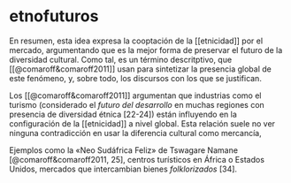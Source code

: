 # etnofuturos
En resumen, esta idea expresa la cooptación de la [[etnicidad]] por el mercado, argumentando que es la mejor forma de preservar el futuro de la diversidad cultural. Como tal, es un término descritptivo, que [[@comaroff&comaroff2011]] usan para sintetizar la presencia global de este fenómeno, y, sobre todo, los discursos con los que se justifican.

Los [[@comaroff&comaroff2011]] argumentan que industrias como el turismo (considerado el *futuro del desarrollo* en muchas regiones con presencia de diversidad étnica [22-24]) están influyendo en la configuración de la [[etnicidad]] a nivel global. Esta relación suele no ver ninguna contradicción en usar la diferencia cultural como mercancía,

Ejemplos como la «Neo Sudáfrica Feliz» de Tswagare Namane [@comaroff&comaroff2011, 25], centros turísticos en África o Estados Unidos, mercados que intercambian bienes *folklorizados* [34].
